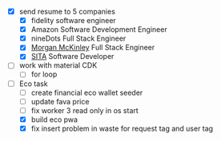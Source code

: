 - [x] send resume to 5 companies
	- [x] fidelity software engineer
	- [x] Amazon Software Development Engineer 
	- [x] nineDots Full Stack Engineer
	- [x] [Morgan McKinley](https://www.linkedin.com/company/morgan-mckinley/life?lipi=urn%3Ali%3Apage%3Ad_flagship3_job_details%3Bc0%2Fbh1lNQUC%2Bd4TKelh61w%3D%3D) Full Stack Engineer
	- [x] [SITA](https://www.linkedin.com/company/sita/life?lipi=urn%3Ali%3Apage%3Ad_flagship3_search_srp_jobs%3Bfddl56YIR%2FOGFSlojJHfJg%3D%3D) Software Developer
- [ ] work with material CDK
	- [ ] for loop
- [ ] Eco task 
	- [ ] create financial eco wallet seeder
	- [ ] update fava price
	- [ ] fix worker 3 read only in os start
	- [x] build eco pwa
	- [x] fix insert problem in waste for request tag and user tag